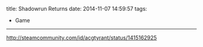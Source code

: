 title: Shadowrun Returns
date: 2014-11-07 14:59:57
tags:
- Game
---
http://steamcommunity.com/id/acgtyrant/status/1415162925

